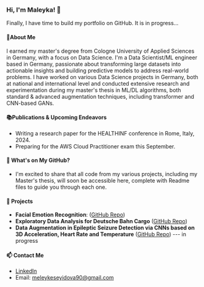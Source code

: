 ### Hi, I'm  Maleyka! 👋

Finally, I have time to build my portfolio on GitHub. It is in progress...

#### 👤About Me
I earned my master's degree from Cologne University of Applied Sciences in Germany, with a focus on Data Science.
I'm a Data Scientist/ML engineer based in Germany, passionate about transforming large datasets
into actionable insights and building predictive models to address real-world problems.
I have worked on various Data Science projects in Germany, both at national and international
level and conducted extensive research and experimentation during my master's thesis in ML/DL 
algorithms, both standard & advanced augmentation techniques,  including transformer and CNN-based GANs.

#### 📚Publications & Upcoming Endeavors  

- Writing a research paper for the HEALTHINF conference in Rome, Italy, 2024.
- Preparing for the AWS Cloud Practitioner exam this September.
  

#### 🔗 What's on My GitHub?
- I'm excited to share that all code from my various projects, including my Master's thesis, will soon be accessible here,
complete with Readme files to guide you through each one.


#### 🌱 Projects
- **Facial Emotion Recognition**: ([GitHub Repo](https://github.com/Maleyka-gh/Facial_Emotion_Recognition))
- **Exploratory Data Analysis for Deutsche Bahn Cargo** ([GitHub Repo](https://github.com/Maleyka-gh/DB_Regio_EDA))
- **Data Augmentation in Epileptic Seizure Detection via CNNs based on 3D Acceleration, Heart Rate and Temperature** ([GitHub Repo](https://github.com/Maleyka-gh/Data_augmentation_in_epileptic_seizure_detection_viaCNNs]))  --- in progress


#### 📫 Contact Me
- [LinkedIn](https://www.linkedin.com/in/maleyka-s-0b2363227)
- Email: meleykeseyidova90@gmail.com


